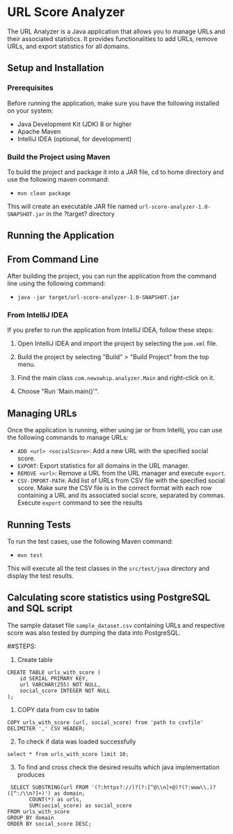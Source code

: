 # URL Score Analyzer
The URL Analyzer is a Java application that allows you to manage URLs and their associated statistics. It provides functionalities to add URLs, remove URLs, and export statistics for all domains.

## Setup and Installation

### Prerequisites

Before running the application, make sure you have the following installed on your system:

- Java Development Kit (JDK) 8 or higher
- Apache Maven
- IntelliJ IDEA (optional, for development)

### Build the Project using Maven

To build the project and package it into a JAR file, cd to home directory and use the following maven command:
- `mvn clean package`

This will create an executable JAR file named `url-score-analyzer-1.0-SNAPSHOT.jar` in the ?target? directory

## Running the Application

## From Command Line

After building the project, you can run the application from the command line using the following command:
- `java -jar target/url-score-analyzer-1.0-SNAPSHOT.jar`

### From IntelliJ IDEA

If you prefer to run the application from IntelliJ IDEA, follow these steps:

1. Open IntelliJ IDEA and import the project by selecting the `pom.xml` file.

1. Build the project by selecting "Build" > "Build Project" from the top menu.

1. Find the main class `com.newswhip.analyzer.Main` and right-click on it.

1. Choose "Run 'Main.main()'".

## Managing URLs

Once the application is running, either using jar or from Intellij, you can use the following commands to manage URLs:

- `ADD <url> <socialScore>`: Add a new URL with the specified social score.
- `EXPORT`: Export statistics for all domains in the URL manager.
- `REMOVE <url>`: Remove a URL from the URL manager and execute `export`.
- `CSV-IMPORT-PATH`:  Add list of URLs from CSV file with the specified social score. Make sure the CSV file is in the correct format with each row containing a URL and its associated social score, separated by commas. Execute `export` command to see the results

## Running Tests

To run the test cases, use the following Maven command:
- `mvn test`

This will execute all the test classes in the `src/test/java` directory and display the test results.

## Calculating score statistics using PostgreSQL and SQL script
The sample dataset file `sample_dataset.csv` containing URLs and respective score was also tested by dumping the data into PostgreSQL.

##STEPS:
1. Create table
```
CREATE TABLE urls_with_score (
    id SERIAL PRIMARY KEY,
    url VARCHAR(255) NOT NULL,
    social_score INTEGER NOT NULL
);
```
1. COPY data from csv to table
```
COPY urls_with_score (url, social_score) from 'path to csvfile' DELIMITER ',' CSV HEADER;
```
2. To check if data was loaded successfully
```
select * from urls_with_score limit 10;
```
3. To find  and cross check the desired results which java implementation produces
```
 SELECT SUBSTRING(url FROM '(?:https?://)?(?:[^@\\n]+@)?(?:www\\.)?([^:/\\n?]+)') as domain,
       COUNT(*) as urls,
       SUM(social_score) as social_score
FROM urls_with_score
GROUP BY domain
ORDER BY social_score DESC;
```
